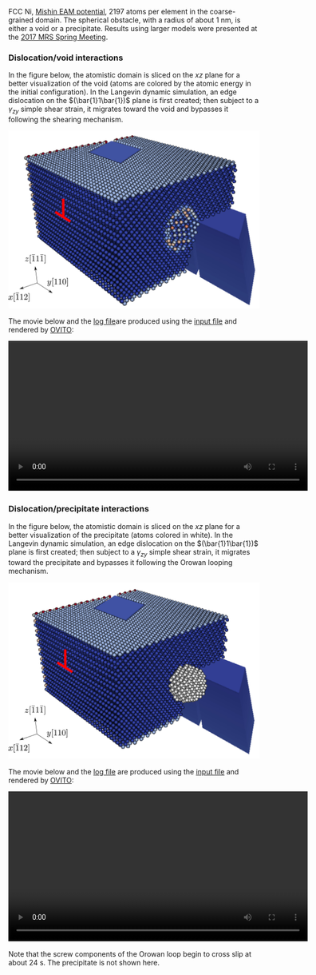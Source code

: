 
FCC Ni, [Mishin EAM potential](http://dx.doi.org/10.1103/PhysRevB.59.3393), 2197 atoms per element in the coarse-grained domain. The spherical obstacle, with a radius of about 1 nm, is either a void or a precipitate. Results using larger models were presented at the [2017 MRS Spring Meeting](https://mrsspring.zerista.com/event/member/363361).

### Dislocation/void interactions

In the figure below, the atomistic domain is sliced on the $xz$ plane for a better visualization of the void (atoms are colored by the atomic energy in the initial configuration). In the Langevin dynamic simulation, an edge dislocation on the $(\bar{1}1\bar{1})$ plane is first created; then subject to a $\gamma_{zy}$ simple shear strain, it migrates toward the void and bypasses it following the shearing mechanism.

![void](void.jpg)

The movie below and the [log file](void.log)are produced using the [input file](void.in) and rendered by [OVITO](../../chapter-6/ovito.md):

<video width="600" controls>
  <source src="../void.mp4" type="video/mp4">
</video>

### Dislocation/precipitate interactions

In the figure below, the atomistic domain is sliced on the $xz$ plane for a better visualization of the precipitate (atoms colored in white). In the Langevin dynamic simulation, an edge dislocation on the $(\bar{1}1\bar{1})$ plane is first created; then subject to a $\gamma_{zy}$ simple shear strain, it migrates toward the precipitate and bypasses it following the Orowan looping mechanism.

![prep](prep.jpg)

The movie below and the [log file](prep.log) are produced using the [input file](prep.in) and rendered by [OVITO](../../chapter-6/ovito.md):

<video width="600" controls>
  <source src="../prep.mp4" type="video/mp4">
</video>

Note that the screw components of the Orowan loop begin to cross slip at about 24 s. The precipitate is not shown here.